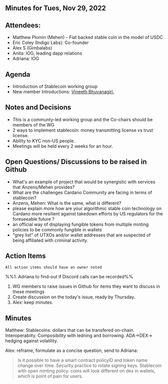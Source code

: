 ## Minutes for Tues, Nov 29, 2022

## Attendees:

* Matthew Plomin (Mehen) - Fiat backed stable coin in the model of USDC
* Eric Coley (Indigo Labs): Co-founder
* Alex S (Gimbalabs)
* Anita: IOG, leading dapp relations
* Adriana: IOG

## Agenda
- Introduction of Stablecoin working group
- New member Introductions: [Vineeth Bhuvanagiri](https://www.linkedin.com/in/vineeth-bhuvanagiri-59b35679/), 

## Notes and Decisions

- This is a communty-led working group and the Co-chairs should be members of the WG
- 2 ways to implement stablecoin: money transmitting license vs trust license.
- Ability to KYC non-US people.
- Meetings will be held every 2 weeks for an hour.

## Open Questions/ Discussions to be raised in Github
- What's an example of project that would be synergistic with services that Anzens/Mehen provides?
- What are the challenges Cardano Community are facing in terms of stablecoin?
- Anzens, Mehen: What is the same, what is different?
- please explain more how are your algorithmic stable coin technology on Cardano more resilient against takedown efforts by US regulators for the foreseeable future ?
- an official way of displaying fungible tokens from multiple minting policies to be commonly fungible in wallets
- "grey list" of UTXOs and/or wallet addresses that are suspected of being affiliated with criminal activity.



## Action Items
```
All action items should have an owner noted
```
%%1. Adriana to find-out if Discord calls can be recorded%%
1. WG members to raise issues in Github for items they want to discuss in these meetings
2. Create discussion on the today's issue, ready by Thursday.
3. Alex: keep minutes.

## Minutes

Matthew:
Stablecoins: dollars that can be transfered on-chain.
Interoperabiity. Composibility with ledning and borrowing.
ADA->DEX-> hedging against volatility.

Alex: reframe, formulate as a concise question, send to Adriana:

>Is it possible to have a smart contract 
policyID and token name change over time.
Security practice to rotate signing keys.
Stablecoin with open minting policy.
coins will look different on dex in wallets, which is point of pain for users.

